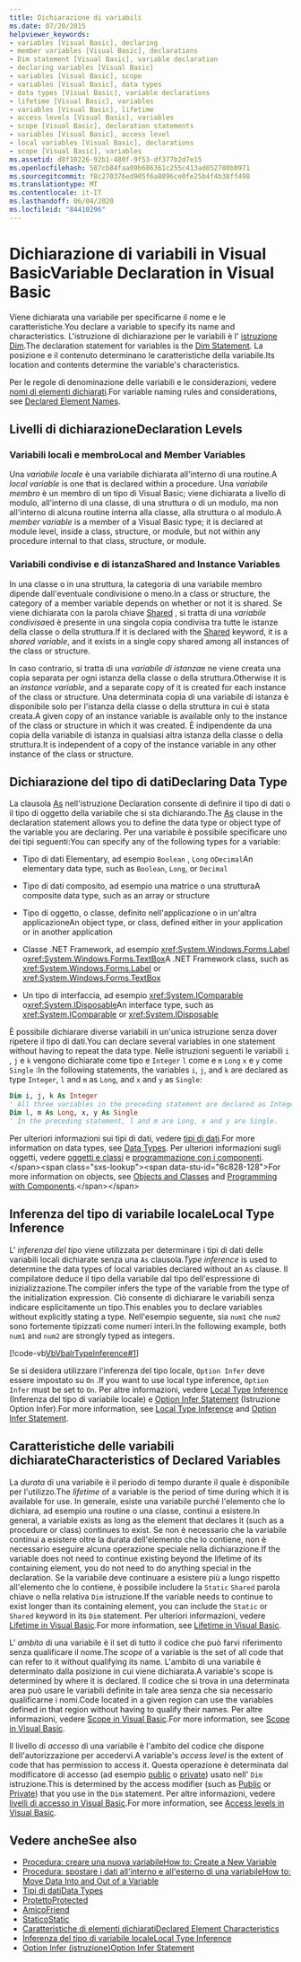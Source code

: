 ```yaml
---
title: Dichiarazione di variabili
ms.date: 07/20/2015
helpviewer_keywords:
- variables [Visual Basic], declaring
- member variables [Visual Basic], declarations
- Dim statement [Visual Basic], variable declaration
- declaring variables [Visual Basic]
- variables [Visual Basic], scope
- variables [Visual Basic], data types
- data types [Visual Basic], variable declarations
- lifetime [Visual Basic], variables
- variables [Visual Basic], lifetime
- access levels [Visual Basic], variables
- scope [Visual Basic], declaration statements
- variables [Visual Basic], access level
- local variables [Visual Basic], declarations
- scope [Visual Basic], variables
ms.assetid: d8f10226-92b1-480f-9f53-df377b2d7e15
ms.openlocfilehash: 587cb84faa09b686361c255c413ad852780b8971
ms.sourcegitcommit: f8c270376ed905f6a8896ce0fe25b4f4b38ff498
ms.translationtype: MT
ms.contentlocale: it-IT
ms.lasthandoff: 06/04/2020
ms.locfileid: "84410296"
---
```

# <a name="variable-declaration-in-visual-basic"></a><span data-ttu-id="6c828-102">Dichiarazione di variabili in Visual Basic</span><span class="sxs-lookup"><span data-stu-id="6c828-102">Variable Declaration in Visual Basic</span></span>
<span data-ttu-id="6c828-103">Viene dichiarata una variabile per specificarne il nome e le caratteristiche.</span><span class="sxs-lookup"><span data-stu-id="6c828-103">You declare a variable to specify its name and characteristics.</span></span> <span data-ttu-id="6c828-104">L'istruzione di dichiarazione per le variabili è l' [istruzione Dim](../../../language-reference/statements/dim-statement.md).</span><span class="sxs-lookup"><span data-stu-id="6c828-104">The declaration statement for variables is the [Dim Statement](../../../language-reference/statements/dim-statement.md).</span></span> <span data-ttu-id="6c828-105">La posizione e il contenuto determinano le caratteristiche della variabile.</span><span class="sxs-lookup"><span data-stu-id="6c828-105">Its location and contents determine the variable's characteristics.</span></span>  
  
 <span data-ttu-id="6c828-106">Per le regole di denominazione delle variabili e le considerazioni, vedere [nomi di elementi dichiarati](../declared-elements/declared-element-names.md).</span><span class="sxs-lookup"><span data-stu-id="6c828-106">For variable naming rules and considerations, see [Declared Element Names](../declared-elements/declared-element-names.md).</span></span>  
  
## <a name="declaration-levels"></a><span data-ttu-id="6c828-107">Livelli di dichiarazione</span><span class="sxs-lookup"><span data-stu-id="6c828-107">Declaration Levels</span></span>  
  
### <a name="local-and-member-variables"></a><span data-ttu-id="6c828-108">Variabili locali e membro</span><span class="sxs-lookup"><span data-stu-id="6c828-108">Local and Member Variables</span></span>  
 <span data-ttu-id="6c828-109">Una *variabile locale* è una variabile dichiarata all'interno di una routine.</span><span class="sxs-lookup"><span data-stu-id="6c828-109">A *local variable* is one that is declared within a procedure.</span></span> <span data-ttu-id="6c828-110">Una *variabile membro* è un membro di un tipo di Visual Basic; viene dichiarata a livello di modulo, all'interno di una classe, di una struttura o di un modulo, ma non all'interno di alcuna routine interna alla classe, alla struttura o al modulo.</span><span class="sxs-lookup"><span data-stu-id="6c828-110">A *member variable* is a member of a Visual Basic type; it is declared at module level, inside a class, structure, or module, but not within any procedure internal to that class, structure, or module.</span></span>  
  
### <a name="shared-and-instance-variables"></a><span data-ttu-id="6c828-111">Variabili condivise e di istanza</span><span class="sxs-lookup"><span data-stu-id="6c828-111">Shared and Instance Variables</span></span>  
 <span data-ttu-id="6c828-112">In una classe o in una struttura, la categoria di una variabile membro dipende dall'eventuale condivisione o meno.</span><span class="sxs-lookup"><span data-stu-id="6c828-112">In a class or structure, the category of a member variable depends on whether or not it is shared.</span></span> <span data-ttu-id="6c828-113">Se viene dichiarata con la parola chiave [Shared](../../../language-reference/modifiers/shared.md) , si tratta di una *variabile condivisa*ed è presente in una singola copia condivisa tra tutte le istanze della classe o della struttura.</span><span class="sxs-lookup"><span data-stu-id="6c828-113">If it is declared with the [Shared](../../../language-reference/modifiers/shared.md) keyword, it is a *shared variable*, and it exists in a single copy shared among all instances of the class or structure.</span></span>  
  
 <span data-ttu-id="6c828-114">In caso contrario, si tratta di una *variabile di istanza*e ne viene creata una copia separata per ogni istanza della classe o della struttura.</span><span class="sxs-lookup"><span data-stu-id="6c828-114">Otherwise it is an *instance variable*, and a separate copy of it is created for each instance of the class or structure.</span></span> <span data-ttu-id="6c828-115">Una determinata copia di una variabile di istanza è disponibile solo per l'istanza della classe o della struttura in cui è stata creata.</span><span class="sxs-lookup"><span data-stu-id="6c828-115">A given copy of an instance variable is available only to the instance of the class or structure in which it was created.</span></span> <span data-ttu-id="6c828-116">È indipendente da una copia della variabile di istanza in qualsiasi altra istanza della classe o della struttura.</span><span class="sxs-lookup"><span data-stu-id="6c828-116">It is independent of a copy of the instance variable in any other instance of the class or structure.</span></span>  
  
## <a name="declaring-data-type"></a><span data-ttu-id="6c828-117">Dichiarazione del tipo di dati</span><span class="sxs-lookup"><span data-stu-id="6c828-117">Declaring Data Type</span></span>  
 <span data-ttu-id="6c828-118">La clausola [As](../../../language-reference/statements/as-clause.md) nell'istruzione Declaration consente di definire il tipo di dati o il tipo di oggetto della variabile che si sta dichiarando.</span><span class="sxs-lookup"><span data-stu-id="6c828-118">The [As](../../../language-reference/statements/as-clause.md) clause in the declaration statement allows you to define the data type or object type of the variable you are declaring.</span></span> <span data-ttu-id="6c828-119">Per una variabile è possibile specificare uno dei tipi seguenti:</span><span class="sxs-lookup"><span data-stu-id="6c828-119">You can specify any of the following types for a variable:</span></span>  
  
- <span data-ttu-id="6c828-120">Tipo di dati Elementary, ad esempio `Boolean` , `Long` o`Decimal`</span><span class="sxs-lookup"><span data-stu-id="6c828-120">An elementary data type, such as `Boolean`, `Long`, or `Decimal`</span></span>  
  
- <span data-ttu-id="6c828-121">Tipo di dati composito, ad esempio una matrice o una struttura</span><span class="sxs-lookup"><span data-stu-id="6c828-121">A composite data type, such as an array or structure</span></span>  
  
- <span data-ttu-id="6c828-122">Tipo di oggetto, o classe, definito nell'applicazione o in un'altra applicazione</span><span class="sxs-lookup"><span data-stu-id="6c828-122">An object type, or class, defined either in your application or in another application</span></span>  
  
- <span data-ttu-id="6c828-123">Classe .NET Framework, ad esempio <xref:System.Windows.Forms.Label> o<xref:System.Windows.Forms.TextBox></span><span class="sxs-lookup"><span data-stu-id="6c828-123">A .NET Framework class, such as <xref:System.Windows.Forms.Label> or <xref:System.Windows.Forms.TextBox></span></span>  
  
- <span data-ttu-id="6c828-124">Un tipo di interfaccia, ad esempio <xref:System.IComparable> o<xref:System.IDisposable></span><span class="sxs-lookup"><span data-stu-id="6c828-124">An interface type, such as <xref:System.IComparable> or <xref:System.IDisposable></span></span>  
  
 <span data-ttu-id="6c828-125">È possibile dichiarare diverse variabili in un'unica istruzione senza dover ripetere il tipo di dati.</span><span class="sxs-lookup"><span data-stu-id="6c828-125">You can declare several variables in one statement without having to repeat the data type.</span></span> <span data-ttu-id="6c828-126">Nelle istruzioni seguenti le variabili `i` , `j` e `k` vengono dichiarate come tipo e `Integer` `l` come e `m` `Long` `x` e `y` come `Single` :</span><span class="sxs-lookup"><span data-stu-id="6c828-126">In the following statements, the variables `i`, `j`, and `k` are declared as type `Integer`, `l` and `m` as `Long`, and `x` and `y` as `Single`:</span></span>  
  
```vb  
Dim i, j, k As Integer  
' All three variables in the preceding statement are declared as Integer.  
Dim l, m As Long, x, y As Single  
' In the preceding statement, l and m are Long, x and y are Single.  
```  
  
 <span data-ttu-id="6c828-127">Per ulteriori informazioni sui tipi di dati, vedere [tipi di dati](../data-types/index.md).</span><span class="sxs-lookup"><span data-stu-id="6c828-127">For more information on data types, see [Data Types](../data-types/index.md).</span></span> <span data-ttu-id="6c828-128">Per ulteriori informazioni sugli oggetti, vedere [oggetti e classi](../objects-and-classes/index.md) e [programmazione con i componenti](https://docs.microsoft.com/previous-versions/visualstudio/visual-studio-2013/0ffkdtkf(v=vs.120)).</span><span class="sxs-lookup"><span data-stu-id="6c828-128">For more information on objects, see [Objects and Classes](../objects-and-classes/index.md) and [Programming with Components](https://docs.microsoft.com/previous-versions/visualstudio/visual-studio-2013/0ffkdtkf(v=vs.120)).</span></span>  
  
## <a name="local-type-inference"></a><span data-ttu-id="6c828-129">Inferenza del tipo di variabile locale</span><span class="sxs-lookup"><span data-stu-id="6c828-129">Local Type Inference</span></span>  
 <span data-ttu-id="6c828-130">L' *inferenza del tipo* viene utilizzata per determinare i tipi di dati delle variabili locali dichiarate senza una `As` clausola.</span><span class="sxs-lookup"><span data-stu-id="6c828-130">*Type inference* is used to determine the data types of local variables declared without an `As` clause.</span></span> <span data-ttu-id="6c828-131">Il compilatore deduce il tipo della variabile dal tipo dell'espressione di inizializzazione.</span><span class="sxs-lookup"><span data-stu-id="6c828-131">The compiler infers the type of the variable from the type of the initialization expression.</span></span> <span data-ttu-id="6c828-132">Ciò consente di dichiarare le variabili senza indicare esplicitamente un tipo.</span><span class="sxs-lookup"><span data-stu-id="6c828-132">This enables you to declare variables without explicitly stating a type.</span></span> <span data-ttu-id="6c828-133">Nell'esempio seguente, sia `num1` che `num2` sono fortemente tipizzati come numeri interi.</span><span class="sxs-lookup"><span data-stu-id="6c828-133">In the following example, both `num1` and `num2` are strongly typed as integers.</span></span>  
  
 [!code-vb[VbVbalrTypeInference#1](~/samples/snippets/visualbasic/VS_Snippets_VBCSharp/VbVbalrTypeInference/VB/Class1.vb#1)]  
  
 <span data-ttu-id="6c828-134">Se si desidera utilizzare l'inferenza del tipo locale, `Option Infer` deve essere impostato su `On` .</span><span class="sxs-lookup"><span data-stu-id="6c828-134">If you want to use local type inference, `Option Infer` must be set to `On`.</span></span> <span data-ttu-id="6c828-135">Per altre informazioni, vedere [Local Type Inference](local-type-inference.md) (Inferenza del tipo di variabile locale) e [Option Infer Statement](../../../language-reference/statements/option-infer-statement.md) (Istruzione Option Infer).</span><span class="sxs-lookup"><span data-stu-id="6c828-135">For more information, see [Local Type Inference](local-type-inference.md) and [Option Infer Statement](../../../language-reference/statements/option-infer-statement.md).</span></span>  
  
## <a name="characteristics-of-declared-variables"></a><span data-ttu-id="6c828-136">Caratteristiche delle variabili dichiarate</span><span class="sxs-lookup"><span data-stu-id="6c828-136">Characteristics of Declared Variables</span></span>  
 <span data-ttu-id="6c828-137">La *durata* di una variabile è il periodo di tempo durante il quale è disponibile per l'utilizzo.</span><span class="sxs-lookup"><span data-stu-id="6c828-137">The *lifetime* of a variable is the period of time during which it is available for use.</span></span> <span data-ttu-id="6c828-138">In generale, esiste una variabile purché l'elemento che lo dichiara, ad esempio una routine o una classe, continui a esistere.</span><span class="sxs-lookup"><span data-stu-id="6c828-138">In general, a variable exists as long as the element that declares it (such as a procedure or class) continues to exist.</span></span> <span data-ttu-id="6c828-139">Se non è necessario che la variabile continui a esistere oltre la durata dell'elemento che lo contiene, non è necessario eseguire alcuna operazione speciale nella dichiarazione.</span><span class="sxs-lookup"><span data-stu-id="6c828-139">If the variable does not need to continue existing beyond the lifetime of its containing element, you do not need to do anything special in the declaration.</span></span> <span data-ttu-id="6c828-140">Se la variabile deve continuare a esistere più a lungo rispetto all'elemento che lo contiene, è possibile includere la `Static` `Shared` parola chiave o nella relativa `Dim` istruzione.</span><span class="sxs-lookup"><span data-stu-id="6c828-140">If the variable needs to continue to exist longer than its containing element, you can include the `Static` or `Shared` keyword in its `Dim` statement.</span></span> <span data-ttu-id="6c828-141">Per ulteriori informazioni, vedere [Lifetime in Visual Basic](../declared-elements/lifetime.md).</span><span class="sxs-lookup"><span data-stu-id="6c828-141">For more information, see [Lifetime in Visual Basic](../declared-elements/lifetime.md).</span></span>  
  
 <span data-ttu-id="6c828-142">L' *ambito* di una variabile è il set di tutto il codice che può farvi riferimento senza qualificare il nome.</span><span class="sxs-lookup"><span data-stu-id="6c828-142">The *scope* of a variable is the set of all code that can refer to it without qualifying its name.</span></span> <span data-ttu-id="6c828-143">L'ambito di una variabile è determinato dalla posizione in cui viene dichiarata.</span><span class="sxs-lookup"><span data-stu-id="6c828-143">A variable's scope is determined by where it is declared.</span></span> <span data-ttu-id="6c828-144">Il codice che si trova in una determinata area può usare le variabili definite in tale area senza che sia necessario qualificarne i nomi.</span><span class="sxs-lookup"><span data-stu-id="6c828-144">Code located in a given region can use the variables defined in that region without having to qualify their names.</span></span> <span data-ttu-id="6c828-145">Per altre informazioni, vedere [Scope in Visual Basic](../declared-elements/scope.md).</span><span class="sxs-lookup"><span data-stu-id="6c828-145">For more information, see [Scope in Visual Basic](../declared-elements/scope.md).</span></span>  
  
 <span data-ttu-id="6c828-146">Il livello di *accesso* di una variabile è l'ambito del codice che dispone dell'autorizzazione per accedervi.</span><span class="sxs-lookup"><span data-stu-id="6c828-146">A variable's *access level* is the extent of code that has permission to access it.</span></span> <span data-ttu-id="6c828-147">Questa operazione è determinata dal modificatore di accesso (ad esempio [public](../../../language-reference/modifiers/public.md) o [private](../../../language-reference/modifiers/private.md)) usato nell' `Dim` istruzione.</span><span class="sxs-lookup"><span data-stu-id="6c828-147">This is determined by the access modifier (such as [Public](../../../language-reference/modifiers/public.md) or [Private](../../../language-reference/modifiers/private.md)) that you use in the `Dim` statement.</span></span> <span data-ttu-id="6c828-148">Per altre informazioni, vedere [livelli di accesso in Visual Basic](../declared-elements/access-levels.md).</span><span class="sxs-lookup"><span data-stu-id="6c828-148">For more information, see [Access levels in Visual Basic](../declared-elements/access-levels.md).</span></span>  
  
## <a name="see-also"></a><span data-ttu-id="6c828-149">Vedere anche</span><span class="sxs-lookup"><span data-stu-id="6c828-149">See also</span></span>

- [<span data-ttu-id="6c828-150">Procedura: creare una nuova variabile</span><span class="sxs-lookup"><span data-stu-id="6c828-150">How to: Create a New Variable</span></span>](how-to-create-a-new-variable.md)
- [<span data-ttu-id="6c828-151">Procedura: spostare i dati all'interno e all'esterno di una variabile</span><span class="sxs-lookup"><span data-stu-id="6c828-151">How to: Move Data Into and Out of a Variable</span></span>](how-to-move-data-into-and-out-of-a-variable.md)
- [<span data-ttu-id="6c828-152">Tipi di dati</span><span class="sxs-lookup"><span data-stu-id="6c828-152">Data Types</span></span>](../../../language-reference/data-types/index.md)
- [<span data-ttu-id="6c828-153">Protetto</span><span class="sxs-lookup"><span data-stu-id="6c828-153">Protected</span></span>](../../../language-reference/modifiers/protected.md)
- [<span data-ttu-id="6c828-154">Amico</span><span class="sxs-lookup"><span data-stu-id="6c828-154">Friend</span></span>](../../../language-reference/modifiers/friend.md)
- [<span data-ttu-id="6c828-155">Statico</span><span class="sxs-lookup"><span data-stu-id="6c828-155">Static</span></span>](../../../language-reference/modifiers/static.md)
- [<span data-ttu-id="6c828-156">Caratteristiche di elementi dichiarati</span><span class="sxs-lookup"><span data-stu-id="6c828-156">Declared Element Characteristics</span></span>](../declared-elements/declared-element-characteristics.md)
- [<span data-ttu-id="6c828-157">Inferenza del tipo di variabile locale</span><span class="sxs-lookup"><span data-stu-id="6c828-157">Local Type Inference</span></span>](local-type-inference.md)
- [<span data-ttu-id="6c828-158">Option Infer (istruzione)</span><span class="sxs-lookup"><span data-stu-id="6c828-158">Option Infer Statement</span></span>](../../../language-reference/statements/option-infer-statement.md)
